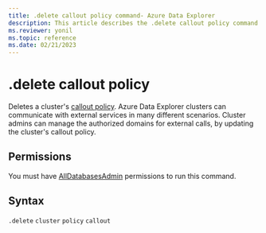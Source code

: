 ```yaml
---
title: .delete callout policy command- Azure Data Explorer
description: This article describes the .delete callout policy command in Azure Data Explorer.
ms.reviewer: yonil
ms.topic: reference
ms.date: 02/21/2023
---
```

# .delete callout policy

Deletes a cluster's [callout policy](calloutpolicy.md). Azure Data Explorer clusters can communicate with external services in many different scenarios. Cluster admins can manage the authorized domains for external calls, by updating the cluster's callout policy.

## Permissions

You must have [AllDatabasesAdmin](access-control/role-based-access-control.md) permissions to run this command.

## Syntax

`.delete` `cluster` `policy` `callout` 
